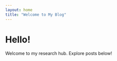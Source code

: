 ```yaml
---
layout: home
title: "Welcome to My Blog"
---
```


# Hello!
Welcome to my research hub. Explore posts below!

